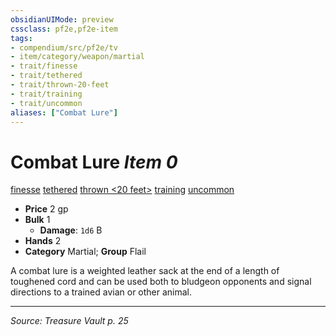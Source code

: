 ```yaml
---
obsidianUIMode: preview
cssclass: pf2e,pf2e-item
tags:
- compendium/src/pf2e/tv
- item/category/weapon/martial
- trait/finesse
- trait/tethered
- trait/thrown-20-feet
- trait/training
- trait/uncommon
aliases: ["Combat Lure"]
---
```

# Combat Lure *Item 0*  
[finesse](finesse.md "Finesse Weapon Trait")  [tethered](tethered-b1.md "Tethered Weapon Trait")  [thrown <20 feet>](rules/traits/thrown-20-feet.md "Thrown Weapon Trait")  [training](training-tv.md "Training Weapon Trait")  [uncommon](uncommon.md "Uncommon Rarity Trait")  

- **Price** 2 gp
- **Bulk** 1
  - **Damage**: `1d6` B
- **Hands** 2
- **Category** Martial; **Group** Flail 

A combat lure is a weighted leather sack at the end of a length of toughened cord and can be used both to bludgeon opponents and signal directions to a trained avian or other animal.


---
*Source: Treasure Vault p. 25*